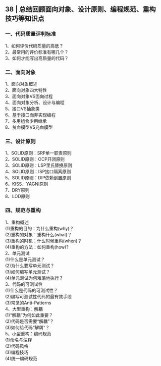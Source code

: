 ## 38 | 总结回顾面向对象、设计原则、编程规范、重构技巧等知识点
### 一、代码质量评判标准
1、如何评价代码质量的高低？  
2、最常用的评价标准有哪几个？  
3、如何才能写出高质量的代码？

### 二、面向对象
1、面向对象概述  
2、面向对象四大特性  
3、面向对象VS面向过程  
4、面向对象分析、设计与编程  
5、接口VS抽象类  
6、基于接口而非实现编程  
7、多用组合少用继承  
8、贫血模型VS充血模型

### 三、设计原则
1、SOLID原则：SRP单一职责原则  
2、SOLID原则：OCP开闭原则  
3、SOLID原则：LSP里氏替换原则  
4、SOLID原则：ISP接口隔离原则  
5、SOLID原则：DIP依赖倒置原则  
6、KISS、YAGNI原则  
7、DRY原则  
8、LOD原则

### 四、规范与重构
1、重构概述  
(1)重构的目的：为什么重构(why)？  
(2)重构的对象：重构什么(what)？  
(3)重构的时机：什么时候重构(when)？  
(4)重构的方法：如何重构(how)?  
2、单元测试  
(1)什么是单元测试？  
(2)为什么要写单元测试？  
(3)如何编写单元测试？  
(4)单元测试为何难落地执行？  
3、代码的可测试性  
(1)什么是代码的可测试性？  
(2)编写可测试性代码的最有效手段  
(3)常见的Anti-Patterns  
4、大型重构：解耦  
(1)“解耦”为何如此重要？  
(2)代码是否需要“解耦”？  
(3)如何给代码“解耦”？  
5、小型重构：编码规范  
(1)命名与注释  
(2)代码风格  
(3)编程技巧  
(4)统一编码规范  